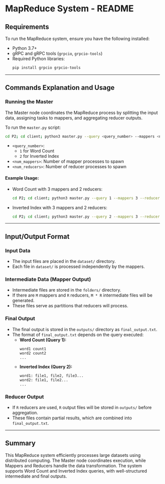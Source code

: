 # MapReduce System - README

## Requirements
To run the MapReduce system, ensure you have the following installed:
- Python 3.7+
- gRPC and gRPC tools (`grpcio`, `grpcio-tools`)
- Required Python libraries:
  ```bash
  pip install grpcio grpcio-tools
  ```

---

## Commands Explanation and Usage

### Running the Master
The Master node coordinates the MapReduce process by splitting the input data, assigning tasks to mappers, and aggregating reducer outputs.

To run the `master.py` script:
```bash
cd P2; cd client; python3 master.py --query <query_number> --mappers <num_mappers> --reducers <num_reducers>
```
- `<query_number>`:
  - `1` for Word Count
  - `2` for Inverted Index
- `<num_mappers>`: Number of mapper processes to spawn
- `<num_reducers>`: Number of reducer processes to spawn

#### Example Usage:
- Word Count with 3 mappers and 2 reducers:
  ```bash
  cd P2; cd client; python3 master.py --query 1 --mappers 3 --reducers 2
  ```  
- Inverted Index with 3 mappers and 2 reducers:
  ```bash
  cd P2; cd client; python3 master.py --query 2 --mappers 3 --reducers 2
  ```

---

## Input/Output Format

### Input Data
- The input files are placed in the `dataset/` directory.
- Each file in `dataset/` is processed independently by the mappers.

### Intermediate Data (Mapper Output)
- Intermediate files are stored in the `folders/` directory.
- If there are `M` mappers and `R` reducers, `M * R` intermediate files will be generated.
- These files serve as partitions that reducers will process.

### Final Output
- The final output is stored in the `outputs/` directory as `final_output.txt`.
- The format of `final_output.txt` depends on the query executed:
  - **Word Count (Query 1):**
    ```
    word1 count1
    word2 count2
    ...
    ```
  - **Inverted Index (Query 2):**
    ```
    word1: file1, file2, file3...
    word2: file1, file2...
    ...
    ```

### Reducer Output
- If `R` reducers are used, `R` output files will be stored in `outputs/` before aggregation.
- These files contain partial results, which are combined into `final_output.txt`.

---

## Summary
This MapReduce system efficiently processes large datasets using distributed computing. The Master node coordinates execution, while Mappers and Reducers handle the data transformation. The system supports Word Count and Inverted Index queries, with well-structured intermediate and final outputs.

